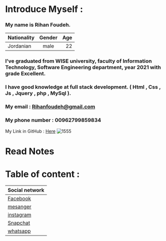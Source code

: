 # Introduce Myself :
### My name is Rihan Foudeh.

| Nationality	 | Gender     | Age   | 
| :---         |    :----:  |  ---: | 
| Jordanian	   | male       | 22    | 

### I’ve graduated from WISE university, faculty of Information Technology, Software Engineering department, year 2021 with grade Excellent.
### I have good knowledge at full stack development. ( Html , Css , Js , Jquery , php , MySql ).

### My email : Rihanfoudeh@gmail.com 
### My phone number : 00962799859834 
My Link in GitHub : [Here](https://github.com/RihanFoudeh) 
![1555](https://user-images.githubusercontent.com/73611547/112389894-20837500-8cfe-11eb-8ddd-1d8069ca5a53.JPG) 

# Read Notes 

# Table of content :

|  **Social network**                                   | 
| :---                                                  | 
| [Facebook](https://web.facebook.com/rihan.foudeh/)| 
|[mesanger](https://www.messenger.com/t/100003400830326)| 
|[instagram](https://www.instagram.com/rihan98foudeh/)| 
|[Snapchat](https://www.snapchat.com/add/rihanfoudeh98) | 
|[whatsapp](https://wa.me/qr/OC6XXQ7MZ4UBJ1)|
